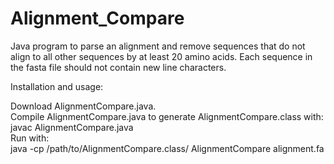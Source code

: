 # Alignment_Compare
Java program to parse an alignment and remove sequences that do not align to all other sequences by at least 20 amino acids. Each sequence in the fasta file should not contain new line characters.

Installation and usage:

Download AlignmentCompare.java.  
Compile AlignmentCompare.java to generate AlignmentCompare.class with:  
javac AlignmentCompare.java  
Run with:  
java -cp /path/to/AlignmentCompare.class/ AlignmentCompare alignment.fa

